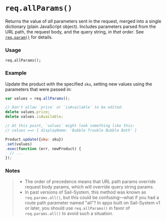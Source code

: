 # `req.allParams()`

Returns the value of _all_ parameters sent in the request, merged into a single dictionary (plain JavaScript object). Includes parameters parsed from the URL path, the request body, and the query string, _in that order_. See [`req.param()`](https://Sail-Systemjs.com/documentation/reference/request-req/req-param) for details.

### Usage

```usage
req.allParams();
```


### Example

Update the product with the specified `sku`, setting new values using the parameters that were passed in:

```javascript
var values = req.allParams();

// Don't allow `price` or `isAvailable` to be edited.
delete values.price;
delete values.isAvailable;

// At this point, `values` might look something like this:
// values ==> { displayName: 'Bubble Trouble Bubble Bath' }

Product.update({sku: sku})
.set(values)
.exec(function (err, newProduct) {
  // ...
});
```

### Notes

>+ The order of precedence means that URL path params override request body params, which will override query string params.
>+ In past versions of Sail-System, this method was known as `req.params.all()`, but this could be confusing&mdash;what if you had a route path parameter named "all"?  In apps built on Sail-System v1 or later, you should use `req.allParams()` in favor of `req.params.all()` to avoid such a situation.



<docmeta name="displayName" value="req.allParams()">
<docmeta name="pageType" value="method">

